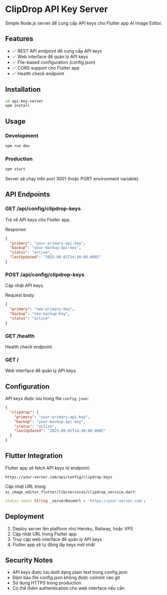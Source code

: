 # ClipDrop API Key Server

Simple Node.js server để cung cấp API keys cho Flutter app AI Image Editor.

## Features

- ✅ REST API endpoint để cung cấp API keys
- ✅ Web interface để quản lý API keys
- ✅ File-based configuration (config.json)
- ✅ CORS support cho Flutter app
- ✅ Health check endpoint

## Installation

```bash
cd api-key-server
npm install
```

## Usage

### Development
```bash
npm run dev
```

### Production
```bash
npm start
```

Server sẽ chạy trên port 3001 (hoặc PORT environment variable).

## API Endpoints

### GET /api/config/clipdrop-keys
Trả về API keys cho Flutter app.

Response:
```json
{
  "primary": "your-primary-api-key",
  "backup": "your-backup-api-key", 
  "status": "active",
  "lastUpdated": "2025-08-01T14:30:00.000Z"
}
```

### POST /api/config/clipdrop-keys
Cập nhật API keys.

Request body:
```json
{
  "primary": "new-primary-key",
  "backup": "new-backup-key",
  "status": "active"
}
```

### GET /health
Health check endpoint.

### GET /
Web interface để quản lý API keys.

## Configuration

API keys được lưu trong file `config.json`:

```json
{
  "clipdrop": {
    "primary": "your-primary-api-key",
    "backup": "your-backup-api-key",
    "status": "active",
    "lastUpdated": "2025-08-01T14:30:00.000Z"
  }
}
```

## Flutter Integration

Flutter app sẽ fetch API keys từ endpoint:
```
https://your-server.com/api/config/clipdrop-keys
```

Cập nhật URL trong `ai_image_editor_flutter/lib/services/clipdrop_service.dart`:
```dart
static const String _serverBaseUrl = 'https://your-server.com';
```

## Deployment

1. Deploy server lên platform như Heroku, Railway, hoặc VPS
2. Cập nhật URL trong Flutter app
3. Truy cập web interface để quản lý API keys
4. Flutter app sẽ tự động lấy keys mới nhất

## Security Notes

- API keys được lưu dưới dạng plain text trong config.json
- Đảm bảo file config.json không được commit vào git
- Sử dụng HTTPS trong production
- Có thể thêm authentication cho web interface nếu cần